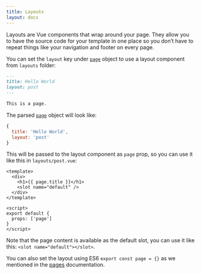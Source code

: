 ```yaml
---
title: Layouts
layout: docs
---
```


Layouts are Vue components that wrap around your page. They allow you to have the source code for your template in one place so you don’t have to repeat things like your navigation and footer on every page.

You can set the `layout` key under [`page`](./pages.md#the-page-object) object to use a layout component from `layouts` folder:

```markdown
---
title: Hello World
layout: post
---

This is a page.
```

The parsed [`page`](./pages.md#the-page-object) object will look like:

```js
{
  title: 'Hello World',
  layout: 'post'
}
```

This will be passed to the layout component as `page` prop, so you can use it like this in `layouts/post.vue`:

```vue
<template>
  <div>
    <h1>{{ page.title }}</h1>
    <slot name="default" />
  </div>
</template>

<script>
export default {
  props: ['page']
}
</script>
```

Note that the page content is available as the default slot, you can use it like this: `<slot name="default"></slot>`.

You can also set the layout using ES6 `export const page = {}` as we mentioned in the [pages](./pages.md#the-page-object) documentation.
